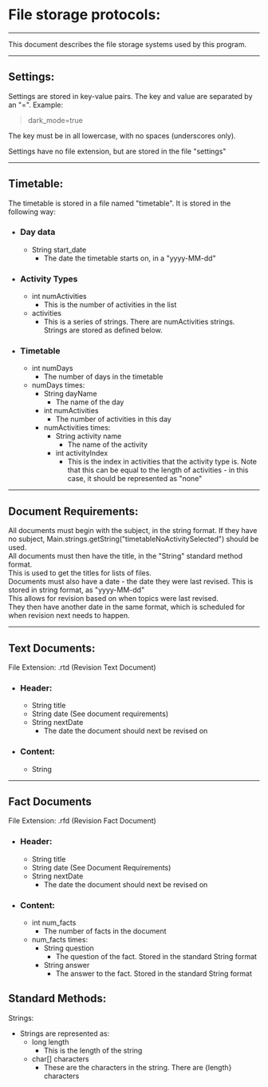 File storage protocols:
=======================

---

This document describes the file storage systems used by this program.

---

## Settings:

Settings are stored in key-value pairs. The key and value are separated by an "=". Example:

> dark_mode=true

The key must be in all lowercase, with no spaces (underscores only).

Settings have no file extension, but are stored in the file "settings"

---

## Timetable:

The timetable is stored in a file named "timetable". It is stored in the following way:

- ### Day data
  - String start_date
    - The date the timetable starts on, in a "yyyy-MM-dd"
- ### Activity Types
  - int numActivities
    - This is the number of activities in the list
  - activities
    - This is a series of strings. There are numActivities strings. Strings are stored as defined below.

- ### Timetable
  - int numDays
    - The number of days in the timetable
  - numDays times:
    - String dayName
      - The name of the day
    - int numActivities
      - The number of activities in this day
    - numActivities times:
      - String activity name
        - The name of the activity
      - int activityIndex
        - This is the index in activities that the activity type is. 
Note that this can be equal to the length of activities - in this case, it should be represented as "none"


---

## Document Requirements:
All documents must begin with the subject, in the string format. If they have no subject, Main.strings.getString("timetableNoActivitySelected") should be used. <br>
All documents must then have the title, in the "String" standard method format. <br>
This is used to get the titles for lists of files. <br>
Documents must also have a date - the date they were last revised. This is stored in string format, as "yyyy-MM-dd" <br>
This allows for revision based on when topics were last revised.<br>
They then have another date in the same format, which is scheduled for when revision next needs to happen.

---

## Text Documents:

File Extension: .rtd (Revision Text Document)

- ### Header:
  - String title
  - String date (See document requirements)
  - String nextDate
    - The date the document should next be revised on
- ### Content:
  - String

---

## Fact Documents

File Extension: .rfd (Revision Fact Document)

- ### Header:
  -   String title
  -   String date (See Document Requirements)
  - String nextDate
    - The date the document should next be revised on
- ### Content:
  - int num_facts
    - The number of facts in the document
  - num_facts times:
    - String question
      - The question of the fact. Stored in the standard String format
    - String answer
      - The answer to the fact. Stored in the standard String format

## Standard Methods:

Strings:

- Strings are represented as:
  - long length
    - This is the length of the string
  - char[] characters
    - These are the characters in the string. There are {length} characters